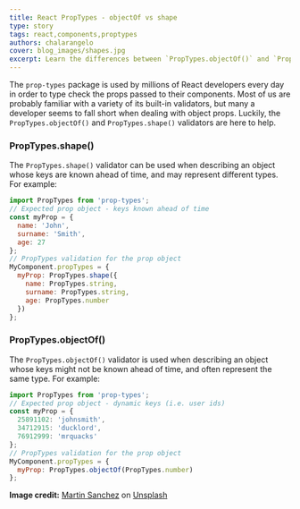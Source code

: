 ```yaml
---
title: React PropTypes - objectOf vs shape
type: story
tags: react,components,proptypes
authors: chalarangelo
cover: blog_images/shapes.jpg
excerpt: Learn the differences between `PropTypes.objectOf()` and `PropTypes.shape()` and where to use each one with this quick guide.
---
```


The `prop-types` package is used by millions of React developers every day in order to type check the props passed to their components. Most of us are probably familiar with a variety of its built-in validators, but many a developer seems to fall short when dealing with object props. Luckily, the `PropTypes.objectOf()` and `PropTypes.shape()` validators are here to help.

### PropTypes.shape()

The `PropTypes.shape()` validator can be used when describing an object whose keys are known ahead of time, and may represent different types. For example:

```js
import PropTypes from 'prop-types';
// Expected prop object - keys known ahead of time
const myProp = {
  name: 'John',
  surname: 'Smith',
  age: 27
};
// PropTypes validation for the prop object
MyComponent.propTypes = {
  myProp: PropTypes.shape({
    name: PropTypes.string,
    surname: PropTypes.string,
    age: PropTypes.number
  })
};
```

### PropTypes.objectOf()

The `PropTypes.objectOf()` validator is used when describing an object whose keys might not be known ahead of time, and often represent the same type. For example:

```js
import PropTypes from 'prop-types';
// Expected prop object - dynamic keys (i.e. user ids)
const myProp = {
  25891102: 'johnsmith',
  34712915: 'ducklord',
  76912999: 'mrquacks'
};
// PropTypes validation for the prop object
MyComponent.propTypes = {
  myProp: PropTypes.objectOf(PropTypes.number)
};
```

**Image credit:** [Martin Sanchez](https://unsplash.com/@martinsanchez?utm_source=unsplash&utm_medium=referral&utm_content=creditCopyText) on [Unsplash](https://unsplash.com?utm_source=unsplash&utm_medium=referral&utm_content=creditCopyText)
